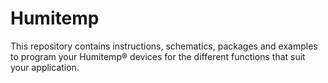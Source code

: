 # Humitemp
This repository contains instructions, schematics, packages and examples to program your Humitemp® devices for the different functions that suit your application.
